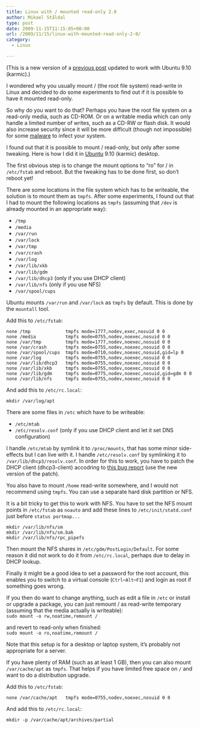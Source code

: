 ```yaml
---
title: Linux with / mounted read-only 2.0
author: Mikael Ståldal
type: post
date: 2009-11-15T11:15:05+00:00
url: /2009/11/15/linux-with-mounted-read-only-2-0/
category:
  - Linux

---
```

(This is a new version of a [previous post][1] updated to work with Ubuntu 9.10 (karmic).)

I wondered why you usually mount / (the root file system) read-write in Linux and decided to do some experiments to find out if it is possible to have it mounted read-only. 

So why do you want to do that? Perhaps you have the root file system on a read-only media, such as CD-ROM. Or on a writable media which can only handle a limited number of writes, such as a CD-RW or flash disk. It would also increase security since it will be more difficult (though not impossible) for some [malware][2] to infect your system.

I found out that it is possible to mount / read-only, but only after some tweaking. Here is how I did it in [Ubuntu][3] 9.10 (karmic) desktop.

The first obvious step is to change the mount options to &#8220;ro&#8221; for / in `/etc/fstab` and reboot. But the tweaking has to be done first, so don&#8217;t reboot yet!

There are some locations in the file system which has to be writeable, the solution is to mount them as `tmpfs`. After some experiments, I found out that I had to mount the following locations as `tmpfs` (assuming that `/dev` is already mounted in an appropriate way):

  * `/tmp`
  * `/media`
  * `/var/run`
  * `/var/lock`
  * `/var/tmp`
  * `/var/crash`
  * `/var/log`
  * `/var/lib/xkb`
  * `/var/lib/gdm`
  * `/var/lib/dhcp3` (only if you use DHCP client)
  * `/var/lib/nfs` (only if you use NFS)
  * `/var/spool/cups`

Ubuntu mounts `/var/run` and `/var/lock` as `tmpfs` by default. This is done by the `mountall` tool.

Add this to `/etc/fstab`:

```
none /tmp             tmpfs mode=1777,nodev,exec,nosuid 0 0
none /media           tmpfs mode=0755,nodev,noexec,nosuid 0 0
none /var/tmp         tmpfs mode=1777,nodev,noexec,nosuid 0 0
none /var/crash       tmpfs mode=0755,nodev,noexec,nosuid 0 0
none /var/spool/cups  tmpfs mode=0710,nodev,noexec,nosuid,gid=lp 0 
none /var/log         tmpfs mode=0755,nodev,noexec,nosuid 0 0
none /var/lib/dhcp3   tmpfs mode=0755,nodev,noexec,nosuid 0 0
none /var/lib/xkb     tmpfs mode=0755,nodev,noexec,nosuid 0 0
none /var/lib/gdm     tmpfs mode=0775,nodev,noexec,nosuid,gid=gdm 0 0
none /var/lib/nfs     tmpfs mode=0755,nodev,noexec,nosuid 0 0

```

And add this to `/etc/rc.local`:

```
mkdir /var/log/apt

```

There are some files in `/etc` which have to be writeable:

  * `/etc/mtab`
  * `/etc/resolv.conf` (only if you use DHCP client and let it set DNS configuration)

I handle `/etc/mtab` by symlink it to `/proc/mounts`, that has some minor side-effects but I can live with it. I handle `/etc/resolv.conf` by symlinking it to `/var/lib/dhcp3/resolv.conf`. In order for this to work, you have to patch the DHCP client (dhcp3-client) accodring to [this bug report][4] (use the new version of the patch).

You also have to mount `/home` read-write somewhere, and I would not recommend using `tmpfs`. You can use a separate hard disk partition or NFS.

It is a bit tricky to get this to work with NFS. You have to set the NFS mount points in `/etc/fstab` as `noauto` and add these lines to `/etc/init/statd.conf` just before `status portmap...`

```
mkdir /var/lib/nfs/sm
mkdir /var/lib/nfs/sm.bak
mkdir /var/lib/nfs/rpc_pipefs

```

Then mount the NFS shares in `/etc/gdm/PostLogin/Default`. For some reason it did not work to do it from `/etc/rc.local`, perhaps due to delay in DHCP lookup.

Finally it might be a good idea to set a password for the root account, this enables you to switch to a virtual console (`Ctrl`&#8211;`Alt`&#8211;`F1`) and login as root if something goes wrong.

If you then do want to change anything, such as edit a file in `/etc` or install or upgrade a package, you can just remount / as read-write temporary (assuming that the media actually is writeable):  
`sudo mount -o rw,noatime,remount /`

and revert to read-only when finished:  
`sudo mount -o ro,noatime,remount /`

Note that this setup is for a desktop or laptop system, it&#8217;s probably not appropriate for a server.

If you have plenty of RAM (such as at least 1 GB), then you can also mount `/var/cache/apt` as `tmpfs`. That helps if you have limited free space on `/` and want to do a distribution upgrade.

Add this to `/etc/fstab`:

```
none /var/cache/apt   tmpfs mode=0755,nodev,noexec,nosuid 0 0

```

And add this to `/etc/rc.local`:

```
mkdir -p /var/cache/apt/archives/partial

```

 [1]: http://www.staldal.nu/tech/2008/07/26/linux-with-mounted-read-only/
 [2]: http://en.wikipedia.org/wiki/Malware
 [3]: http://www.ubuntu.com/
 [4]: https://bugs.launchpad.net/ubuntu/+source/dhcp3/+bug/251632